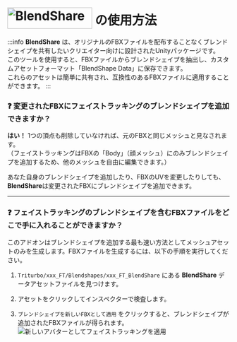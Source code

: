 # <img src="/blendshare.png" alt="BlendShare" style="width: 192px; height: 48px; vertical-align: -9px; display: inline;"/> の使用方法

:::info
**BlendShare** は、オリジナルのFBXファイルを配布することなくブレンドシェイプを共有したいクリエイター向けに設計されたUnityパッケージです。\
このツールを使用すると、FBXファイルからブレンドシェイプを抽出し、カスタムアセットフォーマット「BlendShape Data」に保存できます。\
これらのアセットは簡単に共有され、互換性のあるFBXファイルに適用することができます。
:::

### ❓ 変更されたFBXにフェイストラッキングのブレンドシェイプを追加できますか？

**はい！** 1つの頂点も削除していなければ、元のFBXと同じメッシュと見なされます。\
（フェイストラッキングはFBXの「Body」（顔メッシュ）にのみブレンドシェイプを追加するため、他のメッシュを自由に編集できます。）

あなた自身のブレンドシェイプを追加したり、FBXのUVを変更したりしても、**BlendShare**は変更されたFBXにブレンドシェイプを追加できます。

---

### ❓ フェイストラッキングのブレンドシェイプを含むFBXファイルをどこで手に入れることができますか？

このアドオンはブレンドシェイプを追加する最も速い方法としてメッシュアセットのみを生成します。FBXファイルを生成するには、以下の手順を実行してください。

1. `Triturbo/xxx_FT/Blendshapes/xxx_FT_BlendShare` にある **BlendShare** データアセットファイルを見つけます。

2. アセットをクリックしてインスペクターで検査します。

3. `ブレンドシェイプを新しいFBXとして適用` をクリックすると、ブレンドシェイプが追加されたFBXファイルが得られます。
![新しいアバターとしてフェイストラッキングを適用](/apply_blendshapes_as_new_fbx.png)